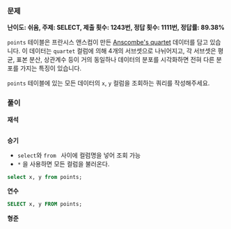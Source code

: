 ### 문제

**난이도: 쉬움, 주제: SELECT, 제출 횟수: 1243번, 정답 횟수: 1111번, 정답률: 89.38%**

`points` 테이블은 프란시스 앤스컴이 만든 [Anscombe's quartet](https://en.wikipedia.org/wiki/Anscombe%27s_quartet) 데이터를 담고 있습니다. 이 데이터는 `quartet` 컬럼에 의해 4개의 서브셋으로 나뉘어지고, 각 서브셋은 평균, 표본 분산, 상관계수 등이 거의 동일하나 데이터의 분포를 시각화하면 전혀 다른 분포를 가지는 특징이 있습니다.

`points` 테이블에 있는 모든 데이터의 `x`, `y` 컬럼을 조회하는 쿼리를 작성해주세요.


### 풀이

**재석**

```sql

```

**승기**
- `select`와 `from ` 사이에 컬럼명을 넣어 조회 가능
- `*` 을 사용하면 모든 컬럼을 불러온다.
```sql
select x, y from points;
```

**연수**

```sql
SELECT x, y FROM points;
```

**형준**
```sql

```